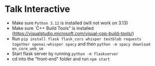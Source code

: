 # Talk Interactive
- Make sure `Python 3.12` is installed (will not work on 3.13) 
- Make sure `C++ Build Tools" is installed (https://visualstudio.microsoft.com/visual-cpp-build-tools/)
- Run `pip install flask flask_cors whisper textblob requests together openai-whisper spacy` and then `python -m spacy download en_core_web_sm`
- Start flask server by running `python -m flaskserver` 
- cd into the "front-end" folder and run `npm start`